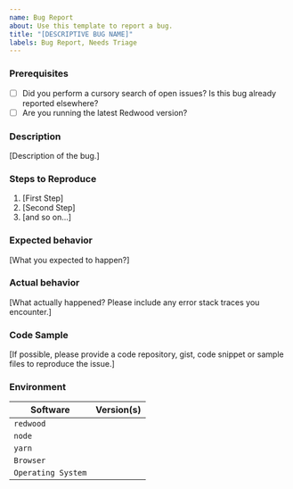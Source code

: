 ```yaml
---
name: Bug Report
about: Use this template to report a bug.
title: "[DESCRIPTIVE BUG NAME]"
labels: Bug Report, Needs Triage
---
```


### Prerequisites

- [ ] Did you perform a cursory search of open issues? Is this bug already reported elsewhere?
- [ ] Are you running the latest Redwood version?

### Description

[Description of the bug.]

### Steps to Reproduce

1. [First Step]
2. [Second Step]
3. [and so on...]

### Expected behavior

[What you expected to happen?]

### Actual behavior

[What actually happened? Please include any error stack traces you encounter.]

### Code Sample

[If possible, please provide a code repository, gist, code snippet or sample files to reproduce the issue.]

### Environment

| Software          | Version(s) |
| ----------------- | ---------- |
| `redwood`         |
| `node`            |
| `yarn`            |
| `Browser`         |
| `Operating System`|
